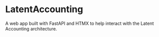 # LatentAccounting

A web app built with FastAPI and HTMX to help interact with the Latent Accounting architecture.